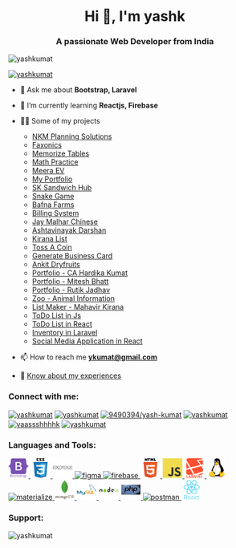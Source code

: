 <h1 align="center">Hi 👋, I'm yashk</h1>
<h3 align="center">A passionate Web Developer from India</h3>

<p align="left"> <img src="https://komarev.com/ghpvc/?username=yashkumat&label=Profile%20views&color=0e75b6&style=flat" alt="yashkumat" /> </p>

<p align="left"> <a href="https://twitter.com/yashkumat" target="blank"><img src="https://img.shields.io/twitter/follow/yashkumat?logo=twitter&style=for-the-badge" alt="yashkumat" /></a> </p>


- 💬 Ask me about **Bootstrap, Laravel**
- 🌱 I’m currently learning **Reactjs, Firebase**

- 👨‍💻 Some of my projects
  - [NKM Planning Solutions](http://nkmplanning.com) 
  - [Faxonics](https://faxonics.com) 
  - [Memorize Tables](https://yashkumat.github.io/memorize_table) 
  - [Math Practice](https://yashkumat.github.io/MathPractice) 
  - [Meera EV](https://yashkumat.github.io/meeraev) 
  - [My Portfolio](https://yashkumat.github.io/yashkumat) 
  - [SK Sandwich Hub](https://yashkumat.github.io/sks)
  - [Snake Game](https://yashkumat.github.io/js_game)
  - [Bafna Farms](https://yashkumat.github.io/bafnaFarms)
  - [Billing System](https://yashkumat.github.io/BillingSystem)
  - [Jay Malhar Chinese](https://yashkumat.github.io/jay_malhar)
  - [Ashtavinayak Darshan](https://yashkumat.github.io/ashtavinayak-darshan/)
  - [Kirana List](https://yashkumat.github.io/list)
  - [Toss A Coin](https://yashkumat.github.io/tossACoin)
  - [Generate Business Card](https://yashkumat.github.io/businessCard)
  - [Ankit Dryfruits](https://yashkumat.github.io/AnkitDryFruits)
  - [Portfolio - CA Hardika Kumat](https://yashkumat.github.io/CAHardikaKumat)
  - [Portfolio - Mitesh Bhatt](https://miteshbhatt.github.io/miteshbhatt/)
  - [Portfolio - Rutik Jadhav](https://rutik-jadhav.herokuapp.com/)
  - [Zoo - Animal Information](https://yashkumat.github.io/my-zoo)
  - [List Maker - Mahavir Kirana](https://yashkumat.github.io/MahavirKirana)
  - [ToDo List in Js](https://yashkumat.github.io/ToDoList)
  - [ToDo List in React](https://github.com/yashkumat/React-Firebase-todolist)
  - [Inventory in Laravel](https://github.com/yashkumat/laravel-inventory)
  - [Social Media Application in React](https://readresearch-88.web.app/)



- 📫 How to reach me **ykumat@gmail.com**

- 📄 [Know about my experiences](https://drive.google.com/file/d/1B5p-hkEPkAMOKGJ-085BWmL8KjeeLuW-/view?usp=sharing)

<h3 align="left">Connect with me:</h3>
<p align="left">
<a href="https://twitter.com/yashkumat" target="blank"><img align="center" src="https://raw.githubusercontent.com/rahuldkjain/github-profile-readme-generator/master/src/images/icons/Social/twitter.svg" alt="yashkumat" height="30" width="40" /></a>
<a href="https://linkedin.com/in/yashkumat" target="blank"><img align="center" src="https://raw.githubusercontent.com/rahuldkjain/github-profile-readme-generator/master/src/images/icons/Social/linked-in-alt.svg" alt="yashkumat" height="30" width="40" /></a>
<a href="https://stackoverflow.com/users/9490394/yash-kumat" target="blank"><img align="center" src="https://raw.githubusercontent.com/rahuldkjain/github-profile-readme-generator/master/src/images/icons/Social/stack-overflow.svg" alt="9490394/yash-kumat" height="30" width="40" /></a>
<a href="https://fb.com/yashkumat" target="blank"><img align="center" src="https://raw.githubusercontent.com/rahuldkjain/github-profile-readme-generator/master/src/images/icons/Social/facebook.svg" alt="yashkumat" height="30" width="40" /></a>
<a href="https://instagram.com/yaassshhhhk" target="blank"><img align="center" src="https://raw.githubusercontent.com/rahuldkjain/github-profile-readme-generator/master/src/images/icons/Social/instagram.svg" alt="yaassshhhhk" height="30" width="40" /></a>
<a href="https://www.hackerrank.com/yashkumat" target="blank"><img align="center" src="https://raw.githubusercontent.com/rahuldkjain/github-profile-readme-generator/master/src/images/icons/Social/hackerrank.svg" alt="yashkumat" height="30" width="40" /></a>
</p>

<h3 align="left">Languages and Tools:</h3>
<p align="left"> <a href="https://getbootstrap.com" target="_blank" rel="noreferrer"> <img src="https://raw.githubusercontent.com/devicons/devicon/master/icons/bootstrap/bootstrap-plain-wordmark.svg" alt="bootstrap" width="40" height="40"/> </a> <a href="https://www.w3schools.com/css/" target="_blank" rel="noreferrer"> <img src="https://raw.githubusercontent.com/devicons/devicon/master/icons/css3/css3-original-wordmark.svg" alt="css3" width="40" height="40"/> </a> <a href="https://expressjs.com" target="_blank" rel="noreferrer"> <img src="https://raw.githubusercontent.com/devicons/devicon/master/icons/express/express-original-wordmark.svg" alt="express" width="40" height="40"/> </a> <a href="https://www.figma.com/" target="_blank" rel="noreferrer"> <img src="https://www.vectorlogo.zone/logos/figma/figma-icon.svg" alt="figma" width="40" height="40"/> </a> <a href="https://firebase.google.com/" target="_blank" rel="noreferrer"> <img src="https://www.vectorlogo.zone/logos/firebase/firebase-icon.svg" alt="firebase" width="40" height="40"/> </a> <a href="https://www.w3.org/html/" target="_blank" rel="noreferrer"> <img src="https://raw.githubusercontent.com/devicons/devicon/master/icons/html5/html5-original-wordmark.svg" alt="html5" width="40" height="40"/> </a> <a href="https://developer.mozilla.org/en-US/docs/Web/JavaScript" target="_blank" rel="noreferrer"> <img src="https://raw.githubusercontent.com/devicons/devicon/master/icons/javascript/javascript-original.svg" alt="javascript" width="40" height="40"/> </a> <a href="https://laravel.com/" target="_blank" rel="noreferrer"> <img src="https://raw.githubusercontent.com/devicons/devicon/master/icons/laravel/laravel-plain-wordmark.svg" alt="laravel" width="40" height="40"/> </a> <a href="https://www.linux.org/" target="_blank" rel="noreferrer"> <img src="https://raw.githubusercontent.com/devicons/devicon/master/icons/linux/linux-original.svg" alt="linux" width="40" height="40"/> </a> <a href="https://materializecss.com/" target="_blank" rel="noreferrer"> <img src="https://raw.githubusercontent.com/prplx/svg-logos/5585531d45d294869c4eaab4d7cf2e9c167710a9/svg/materialize.svg" alt="materialize" width="40" height="40"/> </a> <a href="https://www.mongodb.com/" target="_blank" rel="noreferrer"> <img src="https://raw.githubusercontent.com/devicons/devicon/master/icons/mongodb/mongodb-original-wordmark.svg" alt="mongodb" width="40" height="40"/> </a> <a href="https://www.mysql.com/" target="_blank" rel="noreferrer"> <img src="https://raw.githubusercontent.com/devicons/devicon/master/icons/mysql/mysql-original-wordmark.svg" alt="mysql" width="40" height="40"/> </a> <a href="https://nodejs.org" target="_blank" rel="noreferrer"> <img src="https://raw.githubusercontent.com/devicons/devicon/master/icons/nodejs/nodejs-original-wordmark.svg" alt="nodejs" width="40" height="40"/> </a> <a href="https://www.php.net" target="_blank" rel="noreferrer"> <img src="https://raw.githubusercontent.com/devicons/devicon/master/icons/php/php-original.svg" alt="php" width="40" height="40"/> </a> <a href="https://postman.com" target="_blank" rel="noreferrer"> <img src="https://www.vectorlogo.zone/logos/getpostman/getpostman-icon.svg" alt="postman" width="40" height="40"/> </a> <a href="https://reactjs.org/" target="_blank" rel="noreferrer"> <img src="https://raw.githubusercontent.com/devicons/devicon/master/icons/react/react-original-wordmark.svg" alt="react" width="40" height="40"/> </a> </p>

<h3 align="left">Support:</h3>
<p><a href="https://www.buymeacoffee.com/yashkumat"> <img align="left" src="https://cdn.buymeacoffee.com/buttons/v2/default-yellow.png" height="50" width="210" alt="yashkumat" /></a></p><br><br>
